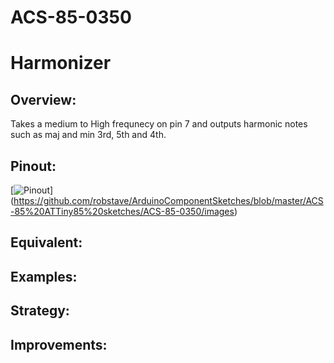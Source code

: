 # ACS-85-0350
Harmonizer
==============

## Overview:
Takes a medium to High frequnecy on pin 7 and outputs harmonic notes such as maj and min 3rd, 5th and 4th.


 
 
## Pinout:
[![Pinout](https://github.com/robstave/ArduinoComponentSketches/blob/master/ACS-85%20ATTiny85%20sketches/ACS-85-0350/images/acs-85-0350.png)] (https://github.com/robstave/ArduinoComponentSketches/blob/master/ACS-85%20ATTiny85%20sketches/ACS-85-0350/images)


## Equivalent:


## Examples:
 

## Strategy:
 

## Improvements:


